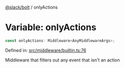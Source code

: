 [@slack/bolt](../index.md) / onlyActions

# Variable: onlyActions

```ts
const onlyActions: Middleware<AnyMiddlewareArgs>;
```

Defined in: [src/middleware/builtin.ts:76](https://github.com/slackapi/bolt-js/blob/main/src/middleware/builtin.ts#L76)

Middleware that filters out any event that isn't an action
